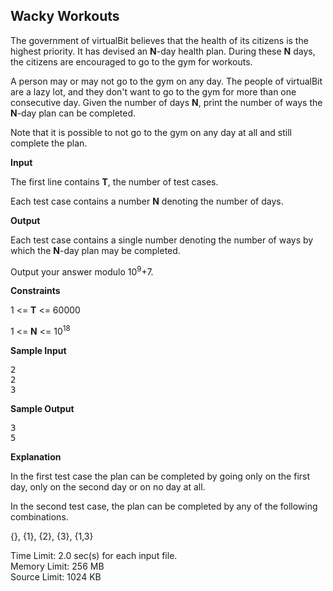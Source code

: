<div class="problem-description line-height-18 less-margin-2 darker content">
            <div id="fullscreen-problem-title" class="problem-title medium-margin weight-700 hidden"><h2>Wacky Workouts</h2></div>
            <div class="starwars-lab"><p>The government of virtualBit believes that the health of its citizens is the highest priority. It has devised an <strong>N</strong>-day health plan. During these <strong>N</strong> days, the citizens are encouraged to go to the gym for workouts. </p>
<p>A person may or may not go to the gym on any day. The people of virtualBit are a lazy lot, and they don't want to go to the gym for more than one consecutive day. Given the number of days <strong>N</strong>, print the number of ways the <strong>N</strong>-day plan can be completed. </p>
<p>Note that it is possible to not go to the gym on any day at all and still complete the plan.</p>
<strong>Input</strong>
<p>The first line contains <strong>T</strong>, the number of test cases.</p>
<p>Each test case contains a number <strong>N</strong> denoting the number of days.</p>
<strong>Output</strong>
<p>Each test case contains a single number denoting the number of ways by which the <strong>N</strong>-day plan may be completed.</p>
<p>Output your answer modulo 10<sup>9</sup>+7.</p>
<strong>Constraints</strong>
<p>1 &lt;= <strong>T</strong> &lt;= 60000</p>
<p>1 &lt;= <strong>N</strong> &lt;=  10<sup>18</sup></p></div>
            <div>
                <div>
                    <div>
                        <div><strong>Sample Input</strong></div>
                        <div class="input-output-opt float-right">
                            <a href="https://he-s3.s3.amazonaws.com/media/hackathon/programmers-parliament/problems/ec457adef8-sample-input-ec4436f.txt?Signature=3f3MkVqMwYS5uC2RbzM1MFenwD4%3D&amp;Expires=1612205776&amp;AWSAccessKeyId=AKIA6I2ISGOYH7WWS3G5" class="track-problem-sample-input tool-tip" target="_blank"><i class="fa fa-link"></i></a>
                            <a class="track-problem-sample-input-copy input-output-copy tool-tip"><i class="fa fa-files-o"></i></a>
                        </div>
                        <div class="clear"></div>
                    </div>
                    <div class="dark"><pre class="word-spacing-0">2
2
3</pre></div>
                </div>
                <div class="input-output">
                    <div class="form-label">
                        <div><strong>Sample Output</strong></div>
                        <div class="input-output-opt float-right">
                            <a href="https://he-s3.s3.amazonaws.com/media/hackathon/programmers-parliament/problems/e4cf1648f8-sample-output-e4ce67f.txt?Signature=VhAofgyNPUP6iUWubeP2wxgT3NI%3D&amp;Expires=1612205776&amp;AWSAccessKeyId=AKIA6I2ISGOYH7WWS3G5" class="track-problem-sample-output tool-tip" target="_blank"><i class="fa fa-link"></i></a>
                            <a class="track-problem-sample-output-copy input-output-copy tool-tip"><i class="fa fa-files-o"></i></a>
                        </div>
                        <div class="clear"></div>
                    </div>
                    <div class="dark"><pre class="word-spacing-0">3
5</pre></div>
                </div>
                <div class="clear"></div>
            </div>
            <div class="standard-margin">
                <span class="weight-600 form-label"><strong>Explanation</strong></span>
                <div class="less-margin">
                    <p>In the first test case the plan can be completed by going only on the first day, only on the second day or on no day at all.</p>
<p>In the second test case, the plan can be completed by any of the following combinations.</p>
<p>{}, {1}, {2}, {3}, {1,3}</p>
                </div>
            </div>
            <div class="standard-margin light small problem-guidelines">
                    <div>
                        <span class="weight-700">Time Limit: </span>
                        <span>
                            2.0 sec(s)
                            <span>for each input file.</span>
                        </span>
                    </div> <!-- end limit-item -->
                    <div class="less-margin">
                        <span class="weight-700">Memory Limit: </span>
                        <span>256 MB </span>
                    </div> <!-- end limit-item -->
                    <div class="less-margin">
                        <span class="weight-700">Source Limit: </span>
                        <span>1024 KB </span>
                    </div> <!-- end limit-item -->
            </div> <!-- end limits -->
        </div>
